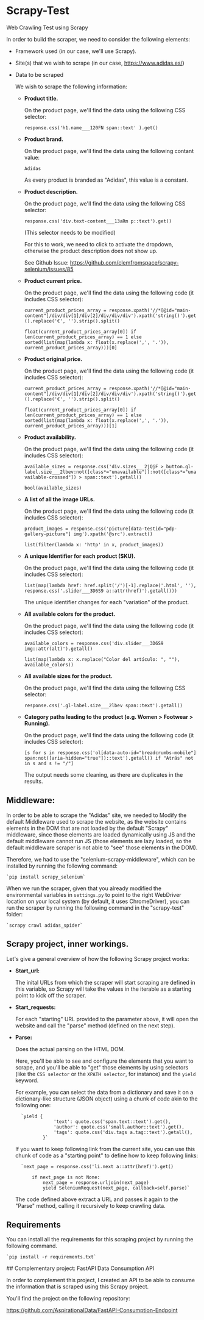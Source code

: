 # Scrapy-Test
Web Crawling Test using Scrapy


In order to build the scraper, we need to consider the following elements:

* Framework used (in our case, we'll use Scrapy).
* Site(s) that we wish to scrape (in our case, https://www.adidas.es/)
* Data to be scraped

    We wish to scrape the following information:

    * **Product title.**

        On the product page, we'll find the data using the following CSS selector:

        `response.css('h1.name___120FN span::text' ).get()`
        
    * **Product brand.**

        On the product page, we'll find the data using the following contant value:

        `Adidas`

        As every product is branded as "Adidas", this value is a constant.

    * **Product description.**

        On the product page, we'll find the data using the following CSS selector:

        `response.css('div.text-content___13aRm p::text').get()`

        (This selector needs to be modified)

        For this to work, we need to click to activate the dropdown, otherwise the product description does not show up.

        See Github Issue:
        https://github.com/clemfromspace/scrapy-selenium/issues/85

    * **Product current price.**

        On the product page, we'll find the data using the following code (it includes CSS selector):

        `current_product_prices_array = response.xpath('//*[@id="main-content"]/div/div[1]/div[2]/div/div/div').xpath('string()').get().replace('€', '').strip().split()`
        
        `float(current_product_prices_array[0]) if len(current_product_prices_array) == 1 else sorted(list(map(lambda x: float(x.replace(',', '.')), current_product_prices_array)))[0]`



    * **Product original price.**

        On the product page, we'll find the data using the following code (it includes CSS selector):

        `current_product_prices_array = response.xpath('//*[@id="main-content"]/div/div[1]/div[2]/div/div/div').xpath('string()').get().replace('€', '').strip().split()`

        `float(current_product_prices_array[0]) if len(current_product_prices_array) == 1 else sorted(list(map(lambda x: float(x.replace(',', '.')), current_product_prices_array)))[1]`


    * **Product availability.**

        On the product page, we'll find the data using the following code (it includes CSS selector):

        `available_sizes = response.css('div.sizes___2jQjF > button.gl-label.size___2lbev:not([class*="unavailable"]):not([class*="unavailable-crossed"]) > span::text').getall()`

        `bool(available_sizes)`


    * **A list of all the image URLs.**

        On the product page, we'll find the data using the following code (it includes CSS selector):

        `product_images = response.css('picture[data-testid="pdp-gallery-picture"] img').xpath('@src').extract()`

        `list(filter(lambda x: 'http' in x, product_images))`


    * **A unique Identifier for each product (SKU).**

        On the product page, we'll find the data using the following code (it includes CSS selector):

        `list(map(lambda href: href.split('/')[-1].replace('.html', ''), response.css('.slider___3D6S9 a::attr(href)').getall()))`

        The unique identifier changes for each "variation" of the product.


    * **All available colors for the product.**

        On the product page, we'll find the data using the following code (it includes CSS selector):

        `available_colors = response.css('div.slider___3D6S9 img::attr(alt)').getall()`

        `list(map(lambda x: x.replace("Color del artículo: ", ""), available_colors))`


    * **All available sizes for the product.**

        On the product page, we'll find the data using the following CSS selector:

        `response.css('.gl-label.size___2lbev span::text').getall()`


    * **Category paths leading to the product (e.g. Women > Footwear > Running).**

        On the product page, we'll find the data using the following code (it includes CSS selector):

        `[s for s in response.css('ol[data-auto-id="breadcrumbs-mobile"] span:not([aria-hidden="true"])::text').getall() if "Atrás" not in s and s != "/"]`

        The output needs some cleaning, as there are duplicates in the results.



## Middleware:

In order to be able to scrape the "Adidas" site, we needed to Modify the default Middleware used to scrape the website, as the website contains elements in the DOM that are not loaded by the default "Scrapy" middleware, since those elements are loaded dynamically using JS and the default middleware cannot run JS (those elements are lazy loaded, so the default middleware scraper is not able to "see" those elements in the DOM).

Therefore, we had to use the "selenium-scrapy-middleware", which can be installed by running the following command:


    `pip install scrapy_selenium`


When we run the scraper, given that you already modified the environmental variables in `settings.py` to point to the right WebDriver location on your local system (by default, it uses ChromeDriver), you can run the scraper by running the following command in the "scrapy-test" folder:


    `scrapy crawl adidas_spider`


## Scrapy project, inner workings.

Let's give a general overview of how the following Scrapy project works:

* **Start_url:**

    The inital URLs from which the scraper will start scraping are defined in this variable, so Scrapy will take the values in the iterable as a starting point to kick off the scraper.

* **Start_requests:**

    For each "starting" URL provided to the parameter above, it will open the website and call the "parse" method (defined on the next step).

* **Parse:**

    Does the actual parsing on the HTML DOM.

    Here, you'll be able to see and configure the elements that you want to scrape, and you'll be able to "get" those elements by using selectors (like the `CSS selector` or the `XPATH selector`, for instance) and the `yield` keyword.

    For example, you can select the data from a dictionary and save it on a dictionary-like structure (JSON object) using a chunk of code akin to the following one:

        `yield {
                    'text': quote.css('span.text::text').get(),
                    'author': quote.css('small.author::text').get(),
                    'tags': quote.css('div.tags a.tag::text').getall(),
                }`


    If you want to keep following link from the current site, you can use this chunk of code as a "starting point" to define how to keep following links:

        `next_page = response.css('li.next a::attr(href)').get()

            if next_page is not None:
                next_page = response.urljoin(next_page)
                yield SeleniumRequest(next_page, callback=self.parse)`


    The code defined above extract a URL and passes it again to the "Parse" method, calling it recursively to keep crawling data.


## Requirements

You can install all the requirements for this scraping project by running the following command.

    `pip install -r requirements.txt`



## Complementary project: FastAPI Data Consumption API

In order to complement this project, I created an API to be able to consume the information that is scraped using this Scrapy project.

You'll find the project on the following repository:

https://github.com/AspirationalData/FastAPI-Consumption-Endpoint